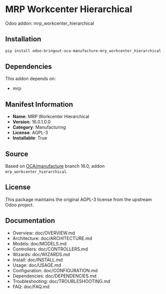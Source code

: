# MRP Workcenter Hierarchical

Odoo addon: mrp_workcenter_hierarchical

## Installation

```bash
pip install odoo-bringout-oca-manufacture-mrp_workcenter_hierarchical
```

## Dependencies

This addon depends on:
- mrp

## Manifest Information

- **Name**: MRP Workcenter Hierarchical
- **Version**: 16.0.1.0.0
- **Category**: Manufacturing
- **License**: AGPL-3
- **Installable**: True

## Source

Based on [OCA/manufacture](https://github.com/OCA/manufacture) branch 16.0, addon `mrp_workcenter_hierarchical`.

## License

This package maintains the original AGPL-3 license from the upstream Odoo project.

## Documentation

- Overview: doc/OVERVIEW.md
- Architecture: doc/ARCHITECTURE.md
- Models: doc/MODELS.md
- Controllers: doc/CONTROLLERS.md
- Wizards: doc/WIZARDS.md
- Install: doc/INSTALL.md
- Usage: doc/USAGE.md
- Configuration: doc/CONFIGURATION.md
- Dependencies: doc/DEPENDENCIES.md
- Troubleshooting: doc/TROUBLESHOOTING.md
- FAQ: doc/FAQ.md
